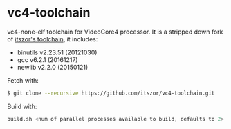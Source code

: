 # vc4-toolchain
vc4-none-elf toolchain for VideoCore4 processor. It is a stripped down fork of [itszor's toolchain](https://github.com/itszor/vc4-toolchain), it includes:

- binutils v2.23.51 (20121030)
- gcc v6.2.1 (20161217)
- newlib v2.2.0 (20150121)

Fetch with:

```bash
$ git clone --recursive https://github.com/itszor/vc4-toolchain.git
```

Build with:

```bash
build.sh <num of parallel processes available to build, defaults to 2>
```

